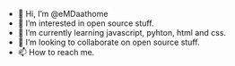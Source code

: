 - 👋 Hi, I’m @eMDaathome
- 👀 I’m interested in open source stuff.
- 🌱 I’m currently learning javascript, pyhton, html and css. 
- 💞️ I’m looking to collaborate on open source stuff.
- 📫 How to reach me.

<!---
eMDaathome/eMDaathome is a ✨ special ✨ repository because its `README.md` (this file) appears on your GitHub profile.
You can click the Preview link to take a look at your changes.
--->
